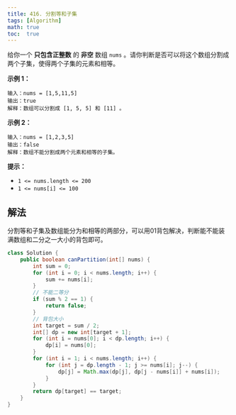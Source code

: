 ```yaml
---
title: 416. 分割等和子集
tags: [Algorithm]
math: true
toc:  true
---
```


给你一个 **只包含正整数** 的 **非空** 数组 `nums` 。请你判断是否可以将这个数组分割成两个子集，使得两个子集的元素和相等。

**示例 1：**

```
输入：nums = [1,5,11,5]
输出：true
解释：数组可以分割成 [1, 5, 5] 和 [11] 。
```

**示例 2：**

```
输入：nums = [1,2,3,5]
输出：false
解释：数组不能分割成两个元素和相等的子集。
```

**提示：**

- `1 <= nums.length <= 200`
- `1 <= nums[i] <= 100`

## 解法

分割等和子集及数组能分为和相等的两部分，可以用01背包解决，判断能不能装满数组和二分之一大小的背包即可。

```java
class Solution {
    public boolean canPartition(int[] nums) {
        int sum = 0;
        for (int i = 0; i < nums.length; i++) {
            sum += nums[i];
        }
        // 不能二等分
        if (sum % 2 == 1) {
            return false;
        }
        // 背包大小
        int target = sum / 2;
        int[] dp = new int[target + 1];
        for (int i = nums[0]; i < dp.length; i++) {
            dp[i] = nums[0];
        }
        for (int i = 1; i < nums.length; i++) {
            for (int j = dp.length - 1; j >= nums[i]; j--) {
                dp[j] = Math.max(dp[j], dp[j - nums[i]] + nums[i]);
            }
        }
        return dp[target] == target;
    }
}
```

